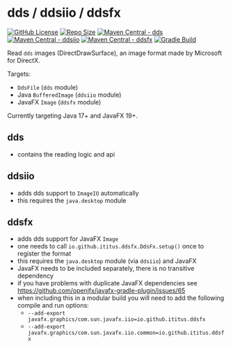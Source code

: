 # dds / ddsiio / ddsfx

[![GitHub License](https://img.shields.io/github/license/iTitus/commons)](https://github.com/iTitus/commons/blob/main/LICENSE)
[![Repo Size](https://img.shields.io/github/repo-size/iTitus/commons.svg)](https://github.com/iTitus/commons)
[![Maven Central - dds](https://img.shields.io/maven-central/v/io.github.ititus/dds?label=Maven%20Central%20-%20dds)](https://search.maven.org/search?q=g:%22io.github.ititus%22%20AND%20a:%22dds%22)
[![Maven Central - ddsiio](https://img.shields.io/maven-central/v/io.github.ititus/ddsiio?label=Maven%20Central%20-%20dds)](https://search.maven.org/search?q=g:%22io.github.ititus%22%20AND%20a:%22ddsiio)
[![Maven Central - ddsfx](https://img.shields.io/maven-central/v/io.github.ititus/ddsfx?label=Maven%20Central%20-%20ddsfx)](https://search.maven.org/search?q=g:%22io.github.ititus%22%20AND%20a:%22ddsfx%22)
[![Gradle Build](https://github.com/iTitus/commons/workflows/Gradle%20Build/badge.svg)](https://github.com/iTitus/commons/actions?query=workflow%3A%22Gradle+Build%22)

Read `dds` images (DirectDrawSurface), an image format made by Microsoft for DirectX.

Targets:

- `DdsFile` (`dds` module)
- Java `BufferedImage` (`ddsiio` module)
- JavaFX `Image` (`ddsfx` module)

Currently targeting Java 17+ and JavaFX 19+.

## dds

- contains the reading logic and api

## ddsiio

- adds dds support to `ImageIO` automatically
- this requires the `java.desktop` module

## ddsfx

- adds dds support for JavaFX `Image`
- one needs to call `io.github.ititus.ddsfx.DdsFx.setup()` once to register the format
- this requires the `java.desktop` module (via `ddsiio`) and JavaFX
- JavaFX needs to be included separately, there is no transitive dependency
- if you have problems with duplicate JavaFX dependencies see https://github.com/openjfx/javafx-gradle-plugin/issues/65
- when including this in a modular build you will need to add the following compile and run options:
    - `--add-export javafx.graphics/com.sun.javafx.iio=io.github.ititus.ddsfx`
    - `--add-export javafx.graphics/com.sun.javafx.iio.common=io.github.ititus.ddsfx`
